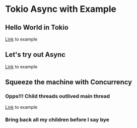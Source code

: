 # Tokio Async with Example


## Hello World in Tokio
[Link](hello_world) to example

## Let's try out Async
[Link](asynchronous) to example

## Squeeze the machine with Concurrency

### Opps!!! Child threads outlived main thread
[Link](concurrency) to example

### Bring back all my children before I say bye